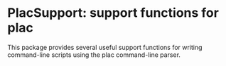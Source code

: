 # PlacSupport: support functions for plac

This package provides several useful support functions for writing command-line scripts using the plac command-line parser.
